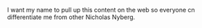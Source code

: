 I want my name to pull up this content on the web so everyone cn differentiate me from other Nicholas Nyberg.
